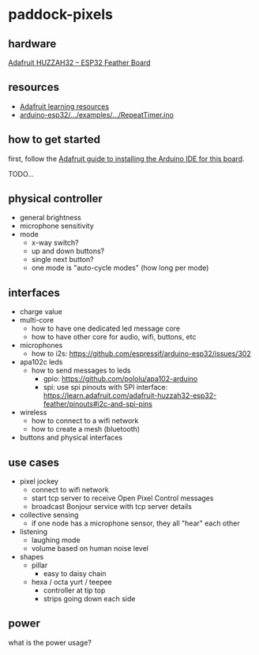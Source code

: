# paddock-pixels

## hardware

[Adafruit HUZZAH32 – ESP32 Feather Board](https://www.adafruit.com/product/3405)

## resources

- [Adafruit learning resources](https://learn.adafruit.com/adafruit-huzzah32-esp32-feather)
- [arduino-esp32/.../examples/.../RepeatTimer.ino](https://github.com/espressif/arduino-esp32/blob/master/libraries/ESP32/examples/Timer/RepeatTimer/RepeatTimer.ino)

## how to get started

first, follow the [Adafruit guide to installing the Arduino IDE for this board](https://learn.adafruit.com/adafruit-huzzah32-esp32-feather/using-with-arduino-ide).

TODO...

## physical controller

- general brightness
- microphone sensitivity
- mode
  - x-way switch?
  - up and down buttons?
  - single next button?
  - one mode is "auto-cycle modes" (how long per mode)

## interfaces

- charge value
- multi-core
  - how to have one dedicated led message core
  - how to have other core for audio, wifi, buttons, etc
- microphones
  - how to i2s: https://github.com/espressif/arduino-esp32/issues/302
- apa102c leds
  - how to send messages to leds
    - gpio: https://github.com/pololu/apa102-arduino
    - spi: use spi pinouts with SPI interface: https://learn.adafruit.com/adafruit-huzzah32-esp32-feather/pinouts#i2c-and-spi-pins
- wireless
  - how to connect to a wifi network
  - how to create a mesh (bluetooth)
- buttons and physical interfaces

## use cases

- pixel jockey
  - connect to wifi network
  - start tcp server to receive Open Pixel Control messages
  - broadcast Bonjour service with tcp server details
- collective sensing
  - if one node has a microphone sensor, they all "hear" each other
- listening
  - laughing mode
  - volume based on human noise level
- shapes
  - pillar
    - easy to daisy chain
  - hexa / octa yurt / teepee
    - controller at tip top
    - strips going down each side

## power

what is the power usage?
